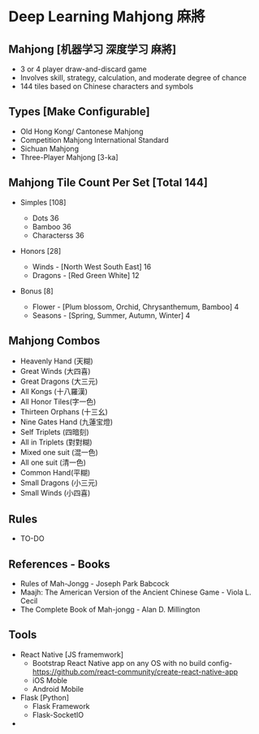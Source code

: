 # Deep Learning Mahjong 麻將

## Mahjong [机器学习 深度学习 麻將] 
* 3 or 4 player draw-and-discard game
* Involves skill, strategy, calculation, and moderate degree of chance
* 144 tiles based on Chinese characters and symbols


## Types [Make Configurable]
* Old Hong Kong/ Cantonese Mahjong
* Competition Mahjong International Standard
* Sichuan Mahjong
* Three-Player Mahjong [3-ka]


## Mahjong Tile Count Per Set [Total 144]
* Simples [108]
    * Dots 36
    * Bamboo 36
    * Characterss 36

* Honors [28]
    * Winds - [North West South East] 16
    * Dragons - [Red Green White] 12

* Bonus [8]
    * Flower - [Plum blossom, Orchid, Chrysanthemum, Bamboo] 4
    * Seasons - [Spring, Summer, Autumn, Winter] 4

## Mahjong Combos 
* Heavenly Hand (天糊)
* Great Winds (大四喜)
* Great Dragons (大三元)
* All Kongs (十八羅漢)
* All Honor Tiles(字一色)
* Thirteen Orphans (十三幺)
* Nine Gates Hand (九蓮宝燈)
* Self Triplets (四暗刻)
* All in Triplets (對對糊)
* Mixed one suit (混一色)
* All one suit (清一色)
* Common Hand(平糊)
* Small Dragons (小三元)
* Small Winds (小四喜)

## Rules
* TO-DO

## References - Books
* Rules of Mah-Jongg - Joseph Park Babcock
* Maajh: The American Version of the Ancient Chinese Game - Viola L. Cecil
* The Complete Book of Mah-jongg - Alan D. Millington

## Tools
* React Native [JS framemwork]
   * Bootstrap React Native app on any OS with no build config- https://github.com/react-community/create-react-native-app
   * iOS Moble
   * Android Mobile
* Flask [Python]
   * Flask Framework
   * Flask-SocketIO
*
